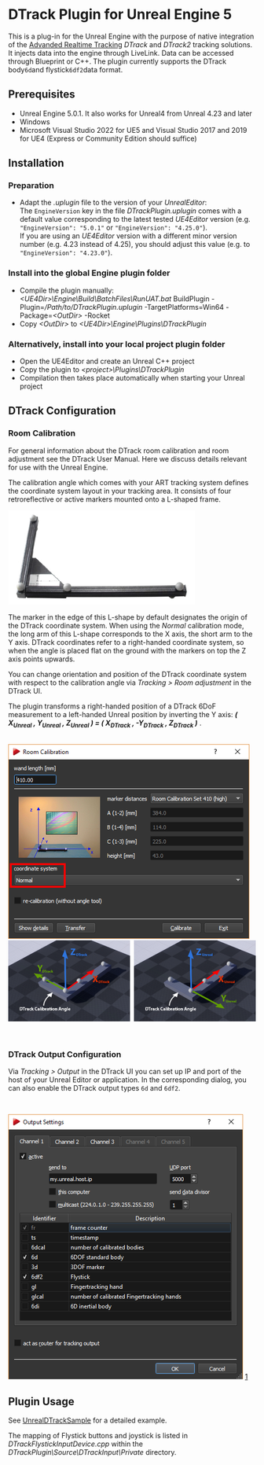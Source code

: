 # DTrack Plugin for Unreal Engine 5

This is a plug-in for the Unreal Engine with the purpose of native integration of the [Advanded Realtime Tracking][1] _DTrack_ and _DTrack2_ tracking solutions. It injects data into the engine through LiveLink. Data can be accessed through Blueprint or C++. The plugin currently supports the DTrack body`6d`and flystick`6df2`data format.


## Prerequisites

- Unreal Engine 5.0.1. It also works for Unreal4 from Unreal 4.23 and later
- Windows
- Microsoft Visual Studio 2022 for UE5 and Visual Studio 2017 and 2019 for UE4 (Express or Community Edition should suffice)


## Installation

### Preparation

- Adapt the _.uplugin_ file to the version of your _UnrealEditor_:<br>The `EngineVersion` key in the file _DTrackPlugin.uplugin_ comes with a default value corresponding to the latest tested _UE4Editor_ version (e.g. `"EngineVersion": "5.0.1"` or `"EngineVersion": "4.25.0"`).<br>If you are using an _UE4Editor_ version with a different minor version number (e.g. 4.23 instead of 4.25), you should adjust this value (e.g. to `"EngineVersion": "4.23.0"`).

### Install into the global Engine plugin folder
- Compile the plugin manually:<br> *&lt;UE4Dir&gt;\Engine\Build\BatchFiles\RunUAT.bat* BuildPlugin -Plugin=*/Path/to/DTrackPlugin.uplugin* -TargetPlatforms=Win64 -Package=*&lt;OutDir&gt;* -Rocket
- Copy *&lt;OutDir&gt;* to *&lt;UE4Dir&gt;\Engine\Plugins\DTrackPlugin*



### Alternatively, install into your local project plugin folder
- Open the UE4Editor and create an Unreal C++ project
- Copy the plugin to *&lt;project&gt;\Plugins\DTrackPlugin*
- Compilation then takes place automatically when starting your Unreal project



## DTrack Configuration

### Room Calibration

For general information about the DTrack room calibration and room adjustment see the DTrack User Manual.
Here we discuss details relevant for use with the Unreal Engine.

The calibration angle which comes with your ART tracking system defines the coordinate system layout in your tracking area.
It consists of four retroreflective or active markers mounted onto a L-shaped frame.

![DTrack calibration angle](Doc/images/calibration-angle.PNG)

The marker in the edge of this L-shape by default designates the origin of the DTrack coordinate system.
When using the _Normal_ calibration mode, the long arm of this L-shape corresponds to the X axis, the short arm to the Y axis.
DTrack coordinates refer to a right-handed coordinate system, so when the angle is placed flat on the ground with the markers on top the Z axis points upwards.

You can change orientation and position of the DTrack coordinate system with respect to the calibration angle via _Tracking > Room adjustment_ in the DTrack UI.


The plugin transforms a right-handed position of a DTrack 6DoF measurement to a left-handed Unreal position  by inverting the Y axis:
***( X<sub>Unreal</sub> , Y<sub>Unreal</sub> , Z<sub>Unreal</sub> ) = ( X<sub>DTrack</sub> , -Y<sub>DTrack</sub> , Z<sub>DTrack</sub> )*** .
<br><br>

![DTrack room calibration dialog](Doc/images/dtrack-roomcal.PNG)
![DTrack and Unreal coordinates systems](Doc/images/coords-dtrack+unreal.png)



<br>


### DTrack Output Configuration

Via _Tracking > Output_ in the DTrack UI you can set up IP and port of the host of your Unreal Editor or application.
In the corresponding dialog, you can also enable the DTrack output types `6d` and `6df2`.

<br>

![DTrack output dialog](Doc/images/dtrack-output.PNG)
[1]
<br>


## Plugin Usage

See [UnrealDTrackSample](https://www.github.com/ar-tracking/UnrealDTrackSample) for a detailed example.

The mapping of Flystick buttons and joystick is listed in *DTrackFlystickInputDevice.cpp* within the *DTrackPlugin\Source\DTrackInput\Private* directory.



[1]: https://ar-tracking.com/
